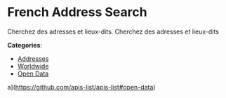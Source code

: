 # French Address Search


Cherchez des adresses et lieux-dits.  Cherchez des adresses et lieux-dits



**Categories**:
- [Addresses](https://github.com/apis-list/apis-list#addresses)
- [Worldwide](https://github.com/apis-list/apis-list#worldwide)
- [Open Data](https://github.com/apis-list/apis-list#open-data)



a](https://github.com/apis-list/apis-list#open-data)







